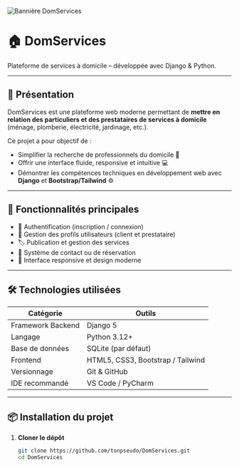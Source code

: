 ![Bannière DomServices](banner.png)

# 🏠 DomServices
Plateforme de services à domicile – développée avec Django & Python.

---

## 🌟 Présentation

DomServices est une plateforme web moderne permettant de **mettre en relation des particuliers et des prestataires de services à domicile** (ménage, plomberie, électricité, jardinage, etc.).

Ce projet a pour objectif de :
- Simplifier la recherche de professionnels du domicile 🧰  
- Offrir une interface fluide, responsive et intuitive 💻  
- Démontrer les compétences techniques en développement web avec **Django** et **Bootstrap/Tailwind** ⚙️

---

## 🚀 Fonctionnalités principales

- 🔐 Authentification (inscription / connexion)
- 🧾 Gestion des profils utilisateurs (client et prestataire)
- 🏷️ Publication et gestion des services
- 💬 Système de contact ou de réservation
- 📱 Interface responsive et design moderne

---

## 🛠️ Technologies utilisées

| Catégorie | Outils |
|------------|--------|
| Framework Backend | Django 5 |
| Langage | Python 3.12+ |
| Base de données | SQLite (par défaut) |
| Frontend | HTML5, CSS3, Bootstrap / Tailwind |
| Versionnage | Git & GitHub |
| IDE recommandé | VS Code / PyCharm |

---

## 📦 Installation du projet

1. **Cloner le dépôt**
   ```bash
   git clone https://github.com/tonpseudo/DomServices.git
   cd DomServices
